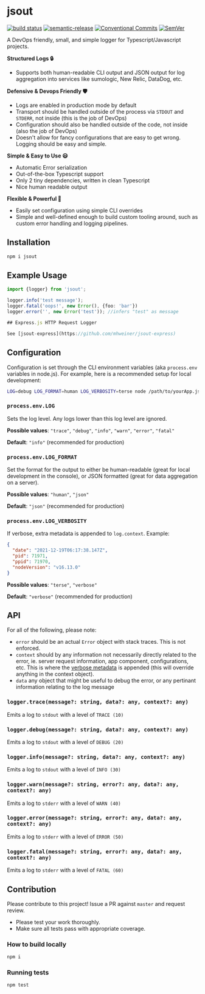 # jsout

[![build status](https://github.com/mhweiner/jsout/actions/workflows/workflow.yml/badge.svg)](https://github.com/mhweiner/jsout/actions)
[![semantic-release](https://img.shields.io/badge/semantic--release-e10079?logo=semantic-release)](https://github.com/semantic-release/semantic-release)
[![Conventional Commits](https://img.shields.io/badge/Conventional%20Commits-1.0.0-yellow.svg)](https://conventionalcommits.org)
[![SemVer](https://img.shields.io/badge/SemVer-2.0.0-blue)]()

A DevOps friendly, small, and simple logger for Typescript/Javascript projects.

**Structured Logs 🔒**
- Supports both human-readable CLI output and JSON output for log aggregation into services like sumologic, New Relic, DataDog, etc.

**Defensive & Devops Friendly 🛡**
- Logs are enabled in production mode by default
- Transport should be handled outside of the process via `STDOUT` and `STDERR`, not inside (this is the job of DevOps)
- Configuration should also be handled outside of the code, not inside (also the job of DevOps)
- Doesn't allow for fancy configurations that are easy to get wrong. Logging should be easy and simple.

**Simple & Easy to Use 😃**
- Automatic Error serialization
- Out-of-the-box Typescript support
- Only 2 tiny dependencies, written in clean Typescript
- Nice human readable output

**Flexible & Powerful 💪**
- Easily set configuration using simple CLI overrides
- Simple and well-defined enough to build custom tooling around, such as custom error handling and logging pipelines.

## Installation

```bash
npm i jsout
```
 
## Example Usage

```typescript
import {logger} from 'jsout';

logger.info('test message');
logger.fatal('oops!', new Error(), {foo: 'bar'})
logger.error('', new Error('test')); //infers "test" as message

## Express.js HTTP Request Logger

See [jsout-express](https://github.com/mhweiner/jsout-express)

```

## Configuration

Configuration is set through the CLI environment variables (aka `process.env` variables in node.js). For example, here is a recommended setup for local development:

```bash
LOG=debug LOG_FORMAT=human LOG_VERBOSITY=terse node /path/to/yourApp.js
```

### `process.env.LOG`

Sets the log level. Any logs lower than this log level are ignored.

**Possible values**: `"trace"`, `"debug"`, `"info"`, `"warn"`, `"error"`, `"fatal"`

**Default**: `"info"` (recommended for production)

### `process.env.LOG_FORMAT`

Set the format for the output to either be human-readable (great for local development in the console), or JSON formatted (great for data aggregation on a server).

**Possible values**: `"human"`, `"json"`

**Default**: `"json"` (recommended for production)

### `process.env.LOG_VERBOSITY`

If verbose, extra metadata is appended to `log.context`. Example:

```json
{
  "date": "2021-12-19T06:17:38.147Z",
  "pid": 71971,
  "ppid": 71970,
  "nodeVersion": "v16.13.0"
}
```

**Possible values**: `"terse"`, `"verbose"`

**Default**: `"verbose"` (recommended for production)

## API

For all of the following, please note:

- `error` should be an actual `Error` object with stack traces. This is not enforced.
- `context` should by any information not necessarily directly related to the error, ie. server request information, app component, configurations, etc. This is where the [verbose metadata](#processenvlog_verbosity) is appended (this will override anything in the context object).
- `data` any object that might be useful to debug the error, or any pertinant information relating to the log message

### `logger.trace(message?: string, data?: any, context?: any)`

Emits a log to `stdout` with a level of `TRACE (10)`

### `logger.debug(message?: string, data?: any, context?: any)`

Emits a log to `stdout` with a level of `DEBUG (20)`

### `logger.info(message?: string, data?: any, context?: any)`

Emits a log to `stdout` with a level of `INFO (30)`

### `logger.warn(message?: string, error?: any, data?: any, context?: any)`

Emits a log to `stderr` with a level of `WARN (40)`

### `logger.error(message?: string, error?: any, data?: any, context?: any)`

Emits a log to `stderr` with a level of `ERROR (50)`

### `logger.fatal(message?: string, error?: any, data?: any, context?: any)`

Emits a log to `stderr` with a level of `FATAL (60)`

## Contribution

Please contribute to this project! Issue a PR against `master` and request review. 

- Please test your work thoroughly.
- Make sure all tests pass with appropriate coverage.

### How to build locally

```bash
npm i
```

### Running tests

```shell script
npm test
```
